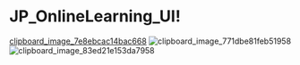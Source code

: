 # JP_OnlineLearning_UI!

[clipboard_image_7e8ebcac14bac668](https://user-images.githubusercontent.com/96328120/165488209-203f6c6f-54d2-4785-ac90-2cf98ac9163b.jpg)
![clipboard_image_771dbe81feb51958](https://user-images.githubusercontent.com/96328120/165488256-52ebbfcd-68be-4edc-9c85-87671439fb56.jpg)
![clipboard_image_83ed21e153da7958](https://user-images.githubusercontent.com/96328120/165488274-dff41eb0-82de-45cb-8f78-31beb8685a76.jpg)
